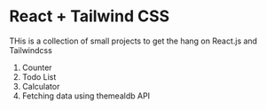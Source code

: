 # React + Tailwind CSS
THis is a collection of small projects to get the hang on React.js and Tailwindcss

1) Counter
2) Todo List
3) Calculator
4) Fetching data using themealdb API
